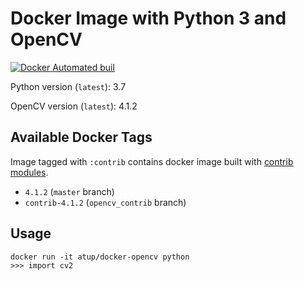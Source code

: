 # Docker Image with Python 3 and OpenCV

[![Docker Automated buil](https://img.shields.io/docker/automated/jjanzic/docker-python3-opencv.svg)]()

Python version (`latest`): 3.7

OpenCV version (`latest`): 4.1.2

## Available Docker Tags

Image tagged with `:contrib` contains docker image built with [contrib modules](https://github.com/opencv/opencv_contrib/).

- `4.1.2` (`master` branch)
- `contrib-4.1.2` (`opencv_contrib` branch)

## Usage

    docker run -it atup/docker-opencv python
    >>> import cv2
